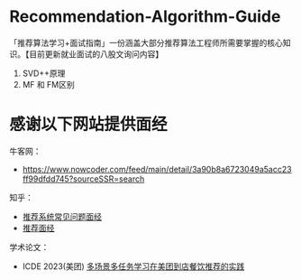 # Recommendation-Algorithm-Guide
「推荐算法学习+面试指南」一份涵盖大部分推荐算法工程师所需要掌握的核心知识。【目前更新就业面试的八股文询问内容】

1. SVD++原理
2. MF 和 FM区别

# 感谢以下网站提供面经
牛客网：
- https://www.nowcoder.com/feed/main/detail/3a90b8a6723049a5acc23ff99dfdd745?sourceSSR=search

知乎：
- [推荐系统常见问题面经](https://zhuanlan.zhihu.com/p/408640761)
- [推荐面经](https://zhuanlan.zhihu.com/p/500164503)

学术论文：
- ICDE 2023(美团) [多场景多任务学习在美团到店餐饮推荐的实践](https://tech.meituan.com/2023/03/23/recommendation-multi-scenario-task.html)

